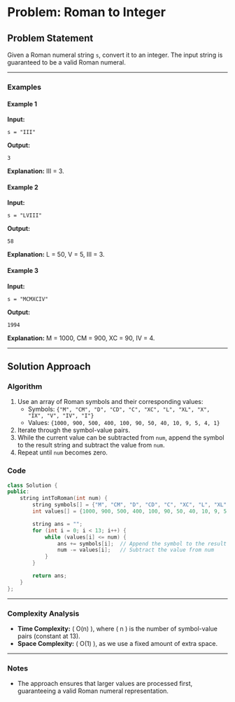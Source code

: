 # Problem: Roman to Integer

## Problem Statement

Given a Roman numeral string `s`, convert it to an integer. The input string is guaranteed to be a valid Roman numeral.

---

### Examples

#### Example 1
**Input:**
```
s = "III"
```
**Output:**
```
3
```
**Explanation:** III = 3.

#### Example 2
**Input:**
```
s = "LVIII"
```
**Output:**
```
58
```
**Explanation:** L = 50, V = 5, III = 3.

#### Example 3
**Input:**
```
s = "MCMXCIV"
```
**Output:**
```
1994
```
**Explanation:** M = 1000, CM = 900, XC = 90, IV = 4.

---

## Solution Approach

### Algorithm
1. Use an array of Roman symbols and their corresponding values:
   - Symbols: `{"M", "CM", "D", "CD", "C", "XC", "L", "XL", "X", "IX", "V", "IV", "I"}`
   - Values: `{1000, 900, 500, 400, 100, 90, 50, 40, 10, 9, 5, 4, 1}`
2. Iterate through the symbol-value pairs.
3. While the current value can be subtracted from `num`, append the symbol to the result string and subtract the value from `num`.
4. Repeat until `num` becomes zero.

### Code

```cpp
class Solution {
public:
    string intToRoman(int num) {
        string symbols[] = {"M", "CM", "D", "CD", "C", "XC", "L", "XL", "X", "IX", "V", "IV", "I"};
        int values[] = {1000, 900, 500, 400, 100, 90, 50, 40, 10, 9, 5, 4, 1};

        string ans = "";
        for (int i = 0; i < 13; i++) {
            while (values[i] <= num) {
                ans += symbols[i];  // Append the symbol to the result
                num -= values[i];   // Subtract the value from num
            }
        }

        return ans;
    }
};
```

---

### Complexity Analysis

- **Time Complexity:** \( O(n) \), where \( n \) is the number of symbol-value pairs (constant at 13).
- **Space Complexity:** \( O(1) \), as we use a fixed amount of extra space.

---

### Notes
- The approach ensures that larger values are processed first, guaranteeing a valid Roman numeral representation.
